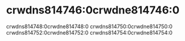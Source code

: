 # crwdns814746:0crwdne814746:0

crwdns814748:0crwdne814748:0 crwdns814750:0crwdne814750:0 crwdns814752:0crwdne814752:0 crwdns814754:0crwdne814754:0
